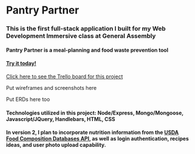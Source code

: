 # Pantry Partner

### This is the first full-stack application I built for my Web Development Immersive class at General Assembly

#### Pantry Partner is a meal-planning and food waste prevention tool
#### [Try it today!](https://fathomless-ocean-49836.herokuapp.com/)

[Click here to see the Trello board for this project](https://trello.com/b/cwAsT9w7/wdi-project-2)

Put wireframes and screenshots here

Put ERDs here too

#### Technologies utilized in this project: Node/Express, Mongo/Mongoose, Javascript/JQuery, Handlebars, HTML, CSS

#### In version 2, I plan to incorporate nutrition information from the [USDA Food Composition Databases API](https://ndb.nal.usda.gov/ndb/doc/), as well as login authentication, recipes ideas, and user photo upload capability.
